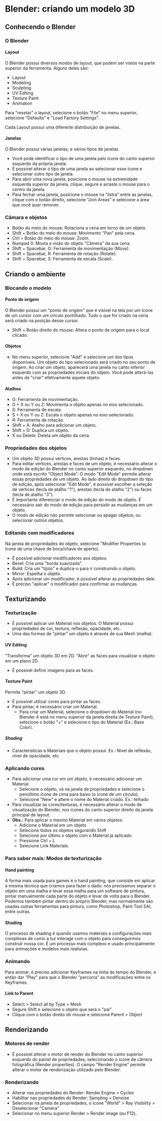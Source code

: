 # Blender: criando um modelo 3D

## Conhecendo o Blender

### O Blender

#### Layout

O Blender possui diversos modos de layout, que podem ser vistos na parte superior da ferramenta. Alguns deles são:
- Layout
- Modeling
- Sculpting
- UV Editing
- Texture Paint
- Animation

Para "resetar" o layout, selecione o botão "File" no menu superior, selecione "Defaults" e "Load Factory Settings".

Cada Layout possui uma diferente distribuição de janelas.

#### Janelas

O Blender possui várias janelas, e vários tipos de janelas.
- Você pode identificar o tipo de uma janela pelo ícone do canto superior esquerdo da própria janela.
- É possível alterar o tipo de uma janela ao selecionar esse ícone e selecionar outro tipo de janela.
- Para abrir uma nova janela, posicione o mouse na extremidade esquerda superior da janela, clique, segure e arraste o mouse para o centro da janela.
- Para fechar uma janela, posicione o mouse na "listra" entre as janelas, clique com o botão direito, selecione "Join Areas" e selecione a área que você quer remover.

### Câmara e objetos

- Botão do meio do mouse: Rotaciona a cena em torno de um objeto.
- Shift + Botão do meio do mouse: Movimento "Pan" pela cena.
- Ctrl + Botão do meio do mouse: Zoom.
- Numpad 0: Mosta a visão do objeto "Câmera" da sua cena.
- Shift + Spacebar, G: Ferramenta de movimentação (Move).
- Shift + Spacebar, R: Ferramenta de rotação (Rotate).
- Shift + Spacebar, S: Ferramenta de escala (Scale).

## Criando o ambiente

### Blocando o modelo

#### Ponto de origem

O Blender possui um "ponto de origem" que é visível na tela por um ícone de um cursor com um círculo pontilhado. Tudo o que for criado na cena será criado na posição desse cursor.
- Shift + Botão direito do mouse: Altera o ponto de origem para o local clicado.

#### Objetos

- No menu superior, selecione "Add" e selecione um dos tipos disponíveis. Um objeto do tipo selecionado será criado no seu ponto de origem. Ao criar um objeto, aparecerá uma janela no canto inferior esquerdo com as propriedades iniciais do objeto. Você pode alterá-las antes de "criar" efetivamente aquele objeto.

#### Atalhos

- G: Ferramenta de movimentação.
- G + X ou Y ou Z: Movimenta o objeto apenas no eixo selecionado.
- S: Ferramenta de escala.
- S + X ou Y ou Z: Escala o objeto apenas no eixo selecionado.
- R: Ferramenta de rotação.
- Shift + A: Atalho para adicionar um objeto.
- Shift + D: Duplica um objeto.
- X ou Delete: Deleta um objeto da cena.

### Propriedades dos objetos

- Um objeto 3D possui vértices, arestas (linhas) e faces.
- Para editar vértices, arestas e faces de um objeto, é necessário alterar o modo de edição do Blender no canto superior esquerdo, no dropdown onde está escrito "Object Mode". O modo "Edit Mode" permite alterar essas propriedades de um objeto. Ao lado direito do dropdown do tipo de edição, após selecionar "Edit Mode", é possível escolher a seleção de vértices (tecla de atalho "1"), arestas (tecla de atalho "2") ou faces (tecla de atalho "3").
- É importante diferenciar o modo de edição do modo de objeto. É necessário sair do modo de edição para persistir as mudanças em um objeto.
- O modo de edição não permite selecionar ou apagar objetos, ou selecionar outros objetos.

### Editando com modificadores

Na janela de propriedades do objeto, selecione "Modifier Properties (o ícone de uma chave de boca/chave de aperto).
- É possível adicionar modificadores aos objetos.
- Bevel: Cria uma "borda suavizada".
- Build: Cria um "tijolo" e duplica-o para ir construindo o objeto.
- Mirror: Espelha o objeto.
- Após adicionar um modificador, é possível alterar as propriedades dele.
- É preciso "aplicar" o modificador para confirmar as mudanças.

## Texturizando

### Texturização

- É possível aplicar um Material nos objetos. O Material possui propriedades de cor, textura, reflexão, opacidade, etc.
- Uma das formas de "pintar" um objeto é através de sua Mesh (malha).

#### UV Editing

"Transforma" um objeto 3D em 2D. "Abre" as faces para visualizar o objeto em um plano 2D.
- É possível definir imagens para as faces.

#### Texture Paint

Permite "pintar" um objeto 3D.
- É possível utilizar cores para pintar as faces.
- Para pintar, é necessário criar um Material.
    - Para criar um Material, selecione o dropdown do Material (no Blender 4 está no menu superior da janela direita de Texture Paint), selecione o botão "+" e selecione o tipo do Material (Ex.: Base Color).

##### Shading

- Características e Materiais que o objeto possui. Ex.: Nível de reflexão, nível de opacidade, etc.

### Aplicando cores

- Para adicionar uma cor em um objeto, é necessário adicionar um Material.
    - Selecione o objeto, vá na janela de propriedades e selecione o penúltimo ícone de cima para baixo (o ícone de um círculo).
    - Selecione "New" e altere o nome do Material criado. Ex.: telhado
- Para visualizar as cores/texturas, é necessário alterar o modo de visualização do Blender, nos ícones do canto superior direito da janela principal de layout.
- **Obs.:** Para aplicar o mesmo Material em vários objetos:
    - Adicione o Material em um objeto
    - Selecione todos os objetos segurando Shift
    - Selecione por último o objeto com o Material já aplicado
    - Pressione Ctrl + L
    - Selecione Link Materials

### Para saber mais: Modos de texturização

#### Hand painting

A forma mais usada para games é o hand painting, que consiste em aplicar a mesma técnica que criamos para fazer o dado: nós precisamos separar o objeto em uma malha e levar essa malha para um software de pintura, pintar manualmente cada parte do objeto e levar de volta para o Blender. Podemos também pintar dentro do próprio Blender, mas normalmente são usadas outras ferramentas para pintura, como Photoshop, Paint Tool SAI, entre outras.

#### Shading

O processo de shading é quando usamos materiais e configurações mais complexas de como a luz interage com o objeto para conseguirmos construir nossa cor. É um processo mais complexo e usado principalmente para animações e modelos mais realistas.

### Animando

Para animar, é preciso adicionar Keyframes na linha do tempo do Blender, e então dar "Play" para que o Blender "percorra" as modificações entre os Keyframes.

#### Link to Parent

- Select > Select all by Type > Mesh
- Segure Shift e selecione o objeto que será o "pai"
- Clique com o botão direito do mouse e selecione Parent > Object

## Renderizando

### Motores de render

- É possível alterar o motor de render do Blender no canto superior esquerdo do painel de propriedades, selecionando o ícone de câmera fotográfica (Render properties). O campo "Render Engine" permite alterar o motor de renderização utilizado pelo Blender.

### Renderizando

- Alterar nas propriedades do Render: Render Engine > Cycles
- Habilitar nas propriedades do Render: Sampling > Denoise
- Selecionar na janela de propriedades, o ícone "World" > Ray Visibility > Deselecionar "Camera"
- Selecionar no menu superior Render > Render image (ou F12).
